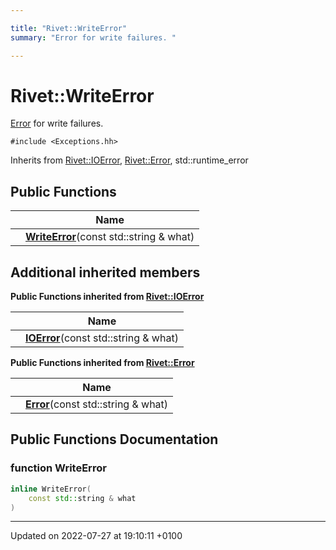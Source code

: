 ```yaml
---

title: "Rivet::WriteError"
summary: "Error for write failures. "

---
```


# Rivet::WriteError



<a href="http://example.org/classes/structrivet_1_1error/">Error</a> for write failures. 


`#include <Exceptions.hh>`

Inherits from [Rivet::IOError](http://example.org/classes/structrivet_1_1ioerror/), [Rivet::Error](http://example.org/classes/structrivet_1_1error/), std::runtime_error

## Public Functions

|                | Name           |
| -------------- | -------------- |
| | **[WriteError](http://example.org/classes/structrivet_1_1writeerror/#function-writeerror)**(const std::string & what) |

## Additional inherited members

**Public Functions inherited from [Rivet::IOError](http://example.org/classes/structrivet_1_1ioerror/)**

|                | Name           |
| -------------- | -------------- |
| | **[IOError](http://example.org/classes/structrivet_1_1ioerror/#function-ioerror)**(const std::string & what) |

**Public Functions inherited from [Rivet::Error](http://example.org/classes/structrivet_1_1error/)**

|                | Name           |
| -------------- | -------------- |
| | **[Error](http://example.org/classes/structrivet_1_1error/#function-error)**(const std::string & what) |


## Public Functions Documentation

### function WriteError

```cpp
inline WriteError(
    const std::string & what
)
```


-------------------------------

Updated on 2022-07-27 at 19:10:11 +0100